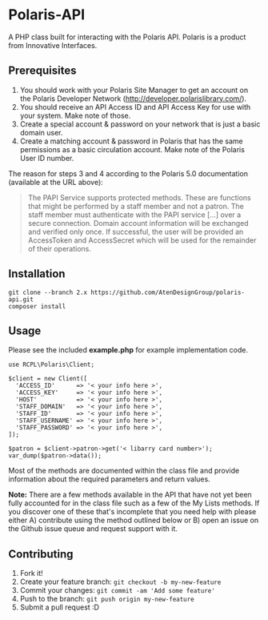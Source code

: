 # Polaris-API
A PHP class built for interacting with the Polaris API. Polaris is a product
from Innovative Interfaces.

## Prerequisites
1. You should work with your Polaris Site Manager to get an account on the
Polaris Developer Network (http://developer.polarislibrary.com/).
2. You should receive an API Access ID and API Access Key for use with your
system. Make note of those.
3. Create a special account & password on your network that is just a basic
domain user.
4. Create a matching account & password in Polaris that has the same permissions
as a basic circulation account. Make note of the Polaris User ID number.

The reason for steps 3 and 4 according to the Polaris 5.0 documentation
(available at the URL above):

>The PAPI Service supports protected methods. These are functions that might be
>performed by a staff member and not a patron. The staff member must
>authenticate with the PAPI service [...] over a secure connection. Domain
>account information will be exchanged and verified only once. If successful,
>the user will be provided an AccessToken and AccessSecret which will be used
>for the remainder of their operations.

## Installation
```
git clone --branch 2.x https://github.com/AtenDesignGroup/polaris-api.git
composer install
```

## Usage

Please see the included **example.php** for example implementation code.

```
use RCPL\Polaris\Client;

$client = new Client([
  'ACCESS_ID'      => '< your info here >',
  'ACCESS_KEY'     => '< your info here >',
  'HOST'           => '< your info here >',
  'STAFF_DOMAIN'   => '< your info here >',
  'STAFF_ID'       => '< your info here >',
  'STAFF_USERNAME' => '< your info here >',
  'STAFF_PASSWORD' => '< your info here >',
]);

$patron = $client->patron->get('< libarry card number>');
var_dump($patron->data());
```

Most of the methods are documented within the class file and provide information
about the required parameters and return values.

**Note:** There are a few methods available in the API that have not yet been
fully accounted for in the class file such as a few of the My Lists methods.
If you discover one of these that's incomplete that you need help with please
either A) contribute using the method outlined below or B) open an issue on
the Github issue queue and request support with it.

## Contributing
1. Fork it!
2. Create your feature branch: `git checkout -b my-new-feature`
3. Commit your changes: `git commit -am 'Add some feature'`
4. Push to the branch: `git push origin my-new-feature`
5. Submit a pull request :D
